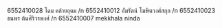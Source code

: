 6552410028 โดม คล้ายอุดม /n
6552410012 อัมรัตน์ โฆษิตวงศ์สกุล /n
6552410023 ธนพร ต้นศิริวรพงศ์ /n
6552410007 mekkhala ninda
